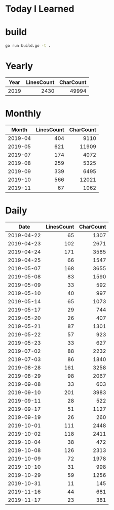 # Today I Learned

# build

```bash
go run build.go -t .
```

# Yearly
|Year|LinesCount|CharCount|
|:---:|---:|---:|
|2019|2430|49994|


# Monthly
|Month|LinesCount|CharCount|
|:---:|---:|---:|
|2019-04|404|9110|
|2019-05|621|11909|
|2019-07|174|4072|
|2019-08|259|5325|
|2019-09|339|6495|
|2019-10|566|12021|
|2019-11|67|1062|


# Daily

|Date|LinesCount|CharCount|
|:---:|---:|---:|
|2019-04-22|65|1307|
|2019-04-23|102|2671|
|2019-04-24|171|3585|
|2019-04-25|66|1547|
|2019-05-07|168|3655|
|2019-05-08|83|1590|
|2019-05-09|33|592|
|2019-05-10|40|997|
|2019-05-14|65|1073|
|2019-05-17|29|744|
|2019-05-20|26|407|
|2019-05-21|87|1301|
|2019-05-22|57|923|
|2019-05-23|33|627|
|2019-07-02|88|2232|
|2019-07-03|86|1840|
|2019-08-28|161|3258|
|2019-08-29|98|2067|
|2019-09-08|33|603|
|2019-09-10|201|3983|
|2019-09-11|28|522|
|2019-09-17|51|1127|
|2019-09-19|26|260|
|2019-10-01|111|2448|
|2019-10-02|118|2411|
|2019-10-04|38|472|
|2019-10-08|126|2313|
|2019-10-09|72|1978|
|2019-10-10|31|998|
|2019-10-29|59|1256|
|2019-10-31|11|145|
|2019-11-16|44|681|
|2019-11-17|23|381|

